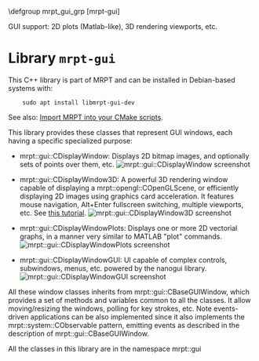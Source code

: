 \defgroup mrpt_gui_grp [mrpt-gui]

GUI support: 2D plots (Matlab-like), 3D rendering viewports, etc.



# Library `mrpt-gui`

This C++ library is part of MRPT and can be installed in Debian-based systems
with:

		sudo apt install libmrpt-gui-dev

See also: [Import MRPT into your CMake scripts](mrpt_from_cmake.html).

This library provides these classes that represent GUI windows, each having a
specific specialized purpose:

 - mrpt::gui::CDisplayWindow: Displays 2D bitmap images, and
optionally sets of points over them, etc.
   ![mrpt::gui::CDisplayWindow screenshot](_static/preview_CDisplayWindow.jpg)

 - mrpt::gui::CDisplayWindow3D: A powerful 3D rendering window capable of
displaying a mrpt::opengl::COpenGLScene, or efficiently displaying 2D images
using graphics card acceleration. It features mouse navigation, Alt+Enter
fullscreen switching, multiple viewports, etc. See [this
tutorial](https://www.mrpt.org/Tutorial_3D_Scenes).
   ![mrpt::gui::CDisplayWindow3D screenshot](_static/preview_CDisplayWindow3D.png)

 - mrpt::gui::CDisplayWindowPlots: Displays one or more 2D vectorial graphs,
in a manner very similar to MATLAB "plot" commands.
   ![mrpt::gui::CDisplayWindowPlots screenshot](preview_CDisplayWindowPlots.png)

 - mrpt::gui::CDisplayWindowGUI: UI capable of complex controls, subwindows,
menus, etc. powered by the nanogui library.
 ![mrpt::gui::CDisplayWindowGUI screenshot](preview_CDisplayWindowGUI.png)


All these window classes inherits from mrpt::gui::CBaseGUIWindow, which provides
a set of methods and variables common to all the classes. It allow
moving/resizing the windows, polling for key strokes, etc. Note events-driven
applications can be also implemented since it also implements the
mrpt::system::CObservable pattern, emitting events as described in the
description of mrpt::gui::CBaseGUIWindow.

All the classes in this library are in the namespace mrpt::gui
